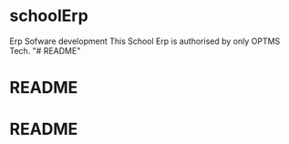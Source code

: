 # schoolErp
Erp Sofware development
This School Erp is authorised by only OPTMS Tech.
"# README" 
# README
# README
